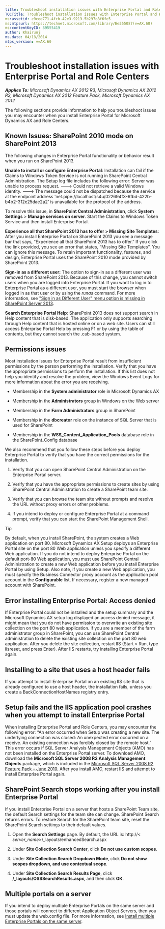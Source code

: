 ```yaml
---
title: Troubleshoot installation issues with Enterprise Portal and Role Centers
TOCTitle: Troubleshoot installation issues with Enterprise Portal and Role Centers
ms:assetid: e0cee771-4fcb-42e3-9213-5b297c8f6fe5
ms:mtpsurl: https://technet.microsoft.com/library/Ee355087(v=AX.60)
ms:contentKeyID: 39555419
author: Khairunj
ms.date: 04/18/2014
mtps_version: v=AX.60
---
```


# Troubleshoot installation issues with Enterprise Portal and Role Centers 


_**Applies To:** Microsoft Dynamics AX 2012 R3, Microsoft Dynamics AX 2012 R2, Microsoft Dynamics AX 2012 Feature Pack, Microsoft Dynamics AX 2012_

The following sections provide information to help you troubleshoot issues you may encounter when you install Enterprise Portal for Microsoft Dynamics AX and Role Centers.

## Known Issues: SharePoint 2010 mode on SharePoint 2013

The following changes in Enterprise Portal functionality or behavior result when you run on SharePoint 2013.

**Unable to install or configure Enterprise Portal**: Installation can fail if the Claims to Windows Token Service is not running in SharePoint Central Administration. The Setup log file includes the following error: Server was unable to process request. ---\> Could not retrieve a valid Windows identity. ---\> The message could not be dispatched because the service at the endpoint address 'net.pipe://localhost/s4u/022694f3-9fbd-422b-b4b2-312e25dae2a2' is unavailable for the protocol of the address.

To resolve this issue, in **SharePoint Central Administration**, click **System Settings** \> **Manage services on server**. Start the Claims to Windows Token Service and then install Enterprise Portal.

**Experience all that SharePoint 2013 has to offer \> Missing Site Templates**: After you install Enterprise Portal on SharePoint 2013 you see a message bar that says, “Experience all that SharePoint 2013 has to offer.” If you click the link provided, you see an error that states, “Missing Site Templates”. You can ignore this message. To retain important functionality, features, and design, Enterprise Portal uses the SharePoint 2010 mode provided by SharePoint 2013.

**Sign-in as a different user:** The option to sign-in as a different user was removed from SharePoint 2013. Because of this change, you cannot switch users when you are logged into Enterprise Portal. If you want to log in to Enterprise Portal as a different user, you must start the browser when logged in as that user or by using the *runas* command. For more information, see ["Sign in as Different User" menu option is missing in SharePoint Server 2013](http://support.microsoft.com/kb/2752600).

**Search Enterprise Portal Help**: SharePoint 2013 does not support search in Help content that is disk-based. The application only supports searching through Help content that is hosted online or on a web site. Users can still access Enterprise Portal Help by pressing F1 or by using the table of contents, but they cannot search the .cab-based system.

## Permissions issues

Most installation issues for Enterprise Portal result from insufficient permissions by the person performing the installation. Verify that you have the appropriate permissions to perform the installation. If this list does not help you identify and resolve the problem, view the Windows Event Logs for more information about the error you are receiving.

  - Membership in the **System administrator** role in Microsoft Dynamics AX

  - Membership in the **Administrators** group in Windows on the Web server

  - Membership in the **Farm Administrators** group in SharePoint

  - Membership in the **dbcreator** role on the instance of SQL Server that is used for SharePoint

  - Membership in the **WSS\_Content\_Application\_Pools** database role in the SharePoint\_Config database

We also recommend that you follow these steps before you deploy Enterprise Portal to verify that you have the correct permissions for the installation.

1.  Verify that you can open SharePoint Central Administration on the Enterprise Portal server.

2.  Verify that you have the appropriate permissions to create sites by using SharePoint Central Administration to create a SharePoint team site.

3.  Verify that you can browse the team site without prompts and resolve the URL without proxy errors or other problems.

4.  If you intend to deploy or configure Enterprise Portal at a command prompt, verify that you can start the SharePoint Management Shell.


> [!TIP]
> <P>By default, when you install SharePoint, the system creates a Web application on port 80. Microsoft Dynamics AX Setup deploys an Enterprise Portal site on the port 80 Web application unless you specify a different Web application. If you do not intend to deploy Enterprise Portal on the default port-80 Web application, you must use SharePoint Central Administration to create a new Web application before you install Enterprise Portal by using Setup. Also note, if you create a new Web application, you must specify the Business Connector proxy account as the application pool account in the <STRONG>Configurable</STRONG> list. If necessary, register a new managed account with SharePoint.</P>



## Error installing Enterprise Portal: Access denied

If Enterprise Portal could not be installed and the setup summary and the Microsoft Dynamics AX setup log displayed an access denied message, it might mean that you do not have permission to overwrite an existing site collection on the port 80 web application. If you are a member of the farm administrator group in SharePoint, you can use SharePoint Central administration to delete the existing site collection on the port 80 web application. After you delete the site collection, restart IIS (Start \> Run, type iisreset, and press Enter). After IIS restarts, try installing Enterprise Portal again.

## Installing to a site that uses a host header fails

If you attempt to install Enterprise Portal on an existing IIS site that is already configured to use a host header, the installation fails, unless you create a BackConnectionHostNames registry entry.

## Setup fails and the IIS application pool crashes when you attempt to install Enterprise Portal

When installing Enterprise Portal and Role Centers, you may encounter the following error: “An error occurred when Setup was creating a new site. The underlying connection was closed: An unexpected error occurred on a receive. An existing connection was forcibly closed by the remote host.” This error occurs if SQL Server Analysis Management Objects (AMO) has not been installed on the Enterprise Portal server. To download AMO, download the **Microsoft SQL Server 2008 R2 Analysis Management Objects** package, which is included in the [Microsoft SQL Server 2008 R2 Feature Pack – June 2010](http://www.microsoft.com/downloads/en/details.aspx). After you install AMO, restart IIS and attempt to install Enterprise Portal again.

## SharePoint Search stops working after you install Enterprise Portal

If you install Enterprise Portal on a server that hosts a SharePoint Team site, the default Search settings for the team site can change. SharePoint Search returns errors. To restore Search for the SharePoint team site, reset the SharePoint Search settings to their default values.

1.  Open the **Search Settings** page. By default, the URL is: http://\< *server\_name*\>/\_layouts/enhancedSearch.aspx

2.  Under **Site Collection Search Center**, click **Do not use custom scopes**.

3.  Under **Site Collection Search Dropdown Mode**, click **Do not show scopes dropdown, and use contextual scope**.

4.  Under **Site Collection Search Results Page**, click **/\_layouts/OSSSearchResults.aspx**, and then click **OK**.

## Multiple portals on a server

If you intend to deploy multiple Enterprise Portals on the same server and those portals will connect to different Application Object Servers, then you must update the web.config file. For more information, see [Install multiple Enterprise Portals on the same server](install-multiple-enterprise-portals-on-the-same-server.md).

  


